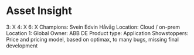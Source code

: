 # Asset Insight

3: X
 4: X
 6: X
Champions: Svein Edvin Håvåg
Location: Cloud / on-prem
Location 1: Global
Owner: ABB DE
Product type: Application
Showstoppers: Price and pricing model, based on optimax, to many bugs, missing final development